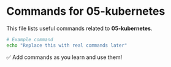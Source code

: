 # Commands for 05-kubernetes

This file lists useful commands related to **05-kubernetes**.

```bash
# Example command
echo "Replace this with real commands later"
```

✅ Add commands as you learn and use them!
